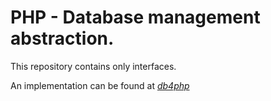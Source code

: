 # PHP - Database management abstraction.

This repository contains only interfaces.

An implementation can be found at *[db4php](https://github.com/reglue/db4php)*